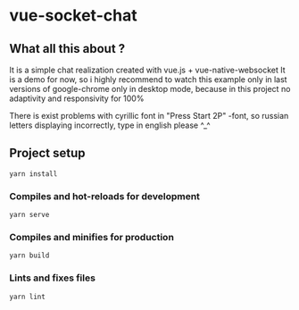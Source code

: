 # vue-socket-chat

## What all this about ?
It is a simple chat realization created with vue.js + vue-native-websocket
It is a demo for now, so i highly recommend to watch this example only in
last versions of google-chrome only in desktop mode, because in this project no
adaptivity and responsivity for 100%

There is exist problems with cyrillic font in "Press Start 2P" -font, so russian letters
displaying incorrectly, type in english please ^_^

## Project setup
```
yarn install
```

### Compiles and hot-reloads for development
```
yarn serve
```

### Compiles and minifies for production
```
yarn build
```

### Lints and fixes files
```
yarn lint
```
